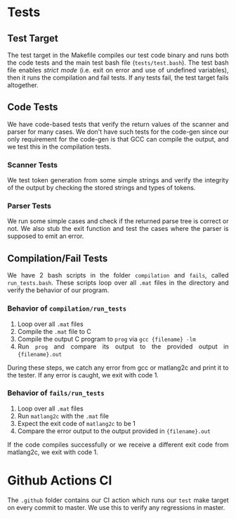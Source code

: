 <div style="text-align: justify">

# Tests

## Test Target

The test target in the Makefile compiles our test code binary and runs both the code tests and the main test bash file (`tests/test.bash`). The test bash file enables _strict mode_ (i.e. exit on error and use of undefined variables), then it runs the compilation and fail tests. If any tests fail, the test target fails altogether.

## Code Tests

We have code-based tests that verify the return values of the scanner and parser for many cases. We don't have such tests for the code-gen since our only requirement for the code-gen is that GCC can compile the output, and we test this in the compilation tests.

### Scanner Tests

We test token generation from some simple strings and verify the integrity of the output by checking the stored strings and types of tokens.

### Parser Tests

We run some simple cases and check if the returned parse tree is correct or not. We also stub the exit function and test the cases where the parser is supposed to emit an error.

## Compilation/Fail Tests

We have 2 bash scripts in the folder `compilation` and `fails`, called `run_tests.bash`. These scripts loop over all `.mat` files in the directory and verify the behavior of our program.

### Behavior of `compilation/run_tests`

1. Loop over all `.mat` files
1. Compile the `.mat` file to C
1. Compile the output C program to `prog` via `gcc {filename} -lm`
1. Run `prog` and compare its output to the provided output in `{filename}.out`

During these steps, we catch any error from gcc or matlang2c and print it to the tester. If any error is caught, we exit with code 1.

### Behavior of `fails/run_tests`

1. Loop over all `.mat` files
1. Run `matlang2c` with the `.mat` file
1. Expect the exit code of `matlang2c` to be 1
1. Compare the error output to the output provided in `{filename}.out`

If the code compiles successfully or we receive a different exit code from matlang2c, we exit with code 1.

# Github Actions CI

The `.github` folder contains our CI action which runs our `test` make target on every commit to master. We use this to verify any regressions in master.

</div>
